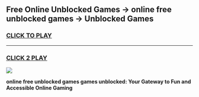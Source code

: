 
## Free Online Unblocked Games → online free unblocked games → Unblocked Games
<h3>
<a href="https://premium.freeplayer.one?title=online_free_unblocked_games&ref=21F">CLICK TO PLAY</a></h3>
<hr>

<h3>
<a href="https://premium.freeplayer.one?title=online_free_unblocked_games&ref=21F">CLICK 2 PLAY</a>
  
</h3>

<a href="https://premium.freeplayer.one?title=online_free_unblocked_games&ref=21F/"><img src="https://clearcache.store/games.png"></a>


**online free unblocked games games unblocked: Your Gateway to Fun and Accessible Online Gaming**
